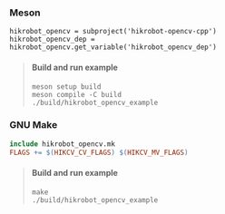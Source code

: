 ### Meson

```meson
hikrobot_opencv = subproject('hikrobot-opencv-cpp')
hikrobot_opencv_dep = hikrobot_opencv.get_variable('hikrobot_opencv_dep')
```

> #### Build and run example
> 
> ```shell
> meson setup build
> meson compile -C build
> ./build/hikrobot_opencv_example
> ```

### GNU Make

```Makefile
include hikrobot_opencv.mk
FLAGS += $(HIKCV_CV_FLAGS) $(HIKCV_MV_FLAGS) 
```

> #### Build and run example
> 
> ```shell
> make
> ./build/hikrobot_opencv_example
> ```